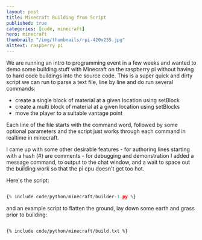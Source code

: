 ```yaml
---
layout: post
title: Minecraft Building from Script
published: true
categories: [code, minecraft]
hero: minecraft 
thumbnail: "/img/thumbnails/rpi-420x255.jpg"
alttext: raspberry pi
---
```


We are running an intro to programming event in a few weeks and wanted to demo some building stuff with Minecraft on the raspberry pi
without having to hard code buildings into the source code. This is a super quick and dirty script we can run to parse a text file,
line by line and do run several commands:

- create a single block of material at a given location using setBlock
- create a multi block of material at a given location using setBlocks
- move the player to a suitable vantage point

Each line of the file starts with the command word, followed by some optional parameters and the script just works through each
command in realtime in minecraft.

I came up with some other desirable features - for authoring lines starting with a hash (#) are comments - for debugging and demonstration
I added a message command, to output to the chat window, and a wait to space out the building work so that the pi cpu doesn't
get too hot.

Here's the script:

```python

{% include code/python/minecraft/builder-1.py %}

```

and an example script to flatten the ground, lay down some earth and grass prior to building:

```

{% include code/python/minecraft/build.txt %}

```
